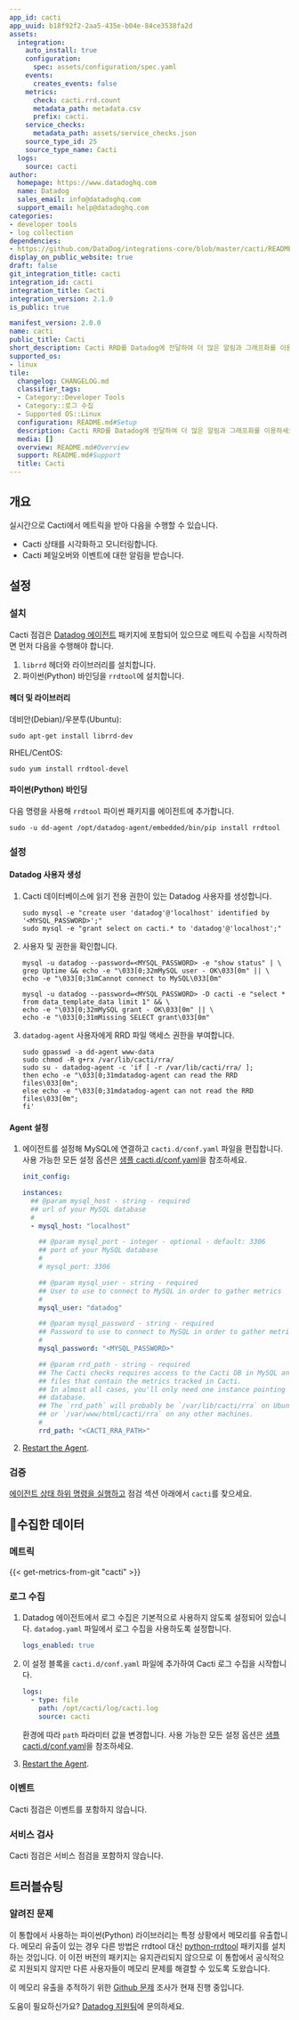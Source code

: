 ```yaml
---
app_id: cacti
app_uuid: b18f92f2-2aa5-435e-b04e-84ce3538fa2d
assets:
  integration:
    auto_install: true
    configuration:
      spec: assets/configuration/spec.yaml
    events:
      creates_events: false
    metrics:
      check: cacti.rrd.count
      metadata_path: metadata.csv
      prefix: cacti.
    service_checks:
      metadata_path: assets/service_checks.json
    source_type_id: 25
    source_type_name: Cacti
  logs:
    source: cacti
author:
  homepage: https://www.datadoghq.com
  name: Datadog
  sales_email: info@datadoghq.com
  support_email: help@datadoghq.com
categories:
- developer tools
- log collection
dependencies:
- https://github.com/DataDog/integrations-core/blob/master/cacti/README.md
display_on_public_website: true
draft: false
git_integration_title: cacti
integration_id: cacti
integration_title: Cacti
integration_version: 2.1.0
is_public: true

manifest_version: 2.0.0
name: cacti
public_title: Cacti
short_description: Cacti RRD를 Datadog에 전달하여 더 많은 알림과 그래프화를 이용하세요.
supported_os:
- linux
tile:
  changelog: CHANGELOG.md
  classifier_tags:
  - Category::Developer Tools
  - Category::로그 수집
  - Supported OS::Linux
  configuration: README.md#Setup
  description: Cacti RRD를 Datadog에 전달하여 더 많은 알림과 그래프화를 이용하세요.
  media: []
  overview: README.md#Overview
  support: README.md#Support
  title: Cacti
---
```


<!--  SOURCED FROM https://github.com/DataDog/integrations-core -->


## 개요

실시간으로 Cacti에서 메트릭을 받아 다음을 수행할 수 있습니다.

- Cacti 상태를 시각화하고 모니터링합니다.
- Cacti 페일오버와 이벤트에 대한 알림을 받습니다.

## 설정

### 설치

Cacti 점검은 [Datadog 에이전트][1] 패키지에 포함되어 있으므로 메트릭 수집을 시작하려면 먼저 다음을 수행해야 합니다.

1. `librrd` 헤더와 라이브러리를 설치합니다.
2. 파이썬(Python) 바인딩을 `rrdtool`에 설치합니다.

#### 헤더 및 라이브러리

데비안(Debian)/우분투(Ubuntu):

```shell
sudo apt-get install librrd-dev
```

RHEL/CentOS:

```shell
sudo yum install rrdtool-devel
```

#### 파이썬(Python) 바인딩

다음 명령을 사용해 `rrdtool` 파이썬 패키지를 에이전트에 추가합니다.

```shell
sudo -u dd-agent /opt/datadog-agent/embedded/bin/pip install rrdtool
```

### 설정

#### Datadog 사용자 생성

1. Cacti 데이터베이스에 읽기 전용 권한이 있는 Datadog 사용자를 생성합니다.

   ```shell
   sudo mysql -e "create user 'datadog'@'localhost' identified by '<MYSQL_PASSWORD>';"
   sudo mysql -e "grant select on cacti.* to 'datadog'@'localhost';"
   ```

2. 사용자 및 권한을 확인합니다.

   ```shell
   mysql -u datadog --password=<MYSQL_PASSWORD> -e "show status" | \
   grep Uptime && echo -e "\033[0;32mMySQL user - OK\033[0m" || \
   echo -e "\033[0;31mCannot connect to MySQL\033[0m"

   mysql -u datadog --password=<MYSQL_PASSWORD> -D cacti -e "select * from data_template_data limit 1" && \
   echo -e "\033[0;32mMySQL grant - OK\033[0m" || \
   echo -e "\033[0;31mMissing SELECT grant\033[0m"
   ```

3. `datadog-agent` 사용자에게 RRD 파일 액세스 권한을 부여합니다.

   ```shell
   sudo gpasswd -a dd-agent www-data
   sudo chmod -R g+rx /var/lib/cacti/rra/
   sudo su - datadog-agent -c 'if [ -r /var/lib/cacti/rra/ ];
   then echo -e "\033[0;31mdatadog-agent can read the RRD files\033[0m";
   else echo -e "\033[0;31mdatadog-agent can not read the RRD files\033[0m";
   fi'
   ```

#### Agent 설정

1. 에이전트를 설정해 MySQL에 연결하고 `cacti.d/conf.yaml` 파일을 편집합니다. 사용 가능한 모든 설정 옵션은 [샘플 cacti.d/conf.yaml][2]을 참조하세요.

   ```yaml
   init_config:

   instances:
     ## @param mysql_host - string - required
     ## url of your MySQL database
     #
     - mysql_host: "localhost"

       ## @param mysql_port - integer - optional - default: 3306
       ## port of your MySQL database
       #
       # mysql_port: 3306

       ## @param mysql_user - string - required
       ## User to use to connect to MySQL in order to gather metrics
       #
       mysql_user: "datadog"

       ## @param mysql_password - string - required
       ## Password to use to connect to MySQL in order to gather metrics
       #
       mysql_password: "<MYSQL_PASSWORD>"

       ## @param rrd_path - string - required
       ## The Cacti checks requires access to the Cacti DB in MySQL and to the RRD
       ## files that contain the metrics tracked in Cacti.
       ## In almost all cases, you'll only need one instance pointing to the Cacti
       ## database.
       ## The `rrd_path` will probably be `/var/lib/cacti/rra` on Ubuntu
       ## or `/var/www/html/cacti/rra` on any other machines.
       #
       rrd_path: "<CACTI_RRA_PATH>"
   ```

2. [Restart the Agent][3].

### 검증

[에이전트 상태 하위 명령을 실행하고][4] 점검 섹션 아래에서 `cacti`를 찾으세요.

## 수집한 데이터

### 메트릭
{{< get-metrics-from-git "cacti" >}}


### 로그 수집

1. Datadog 에이전트에서 로그 수집은 기본적으로 사용하지 않도록 설정되어 있습니다. `datadog.yaml` 파일에서 로그 수집을 사용하도록 설정합니다.

    ```yaml
    logs_enabled: true
    ```

2. 이 설정 블록을 `cacti.d/conf.yaml` 파일에 추가하여 Cacti 로그 수집을 시작합니다.

    ```yaml
    logs:
      - type: file
        path: /opt/cacti/log/cacti.log
        source: cacti
    ```

   환경에 따라 `path` 파라미터 값을 변경합니다. 사용 가능한 모든 설정 옵션은 [샘플 cacti.d/conf.yaml][2]을 참조하세요.

3. [Restart the Agent][3].

### 이벤트

Cacti 점검은 이벤트를 포함하지 않습니다.

### 서비스 검사

Cacti 점검은 서비스 점검을 포함하지 않습니다.

## 트러블슈팅

### 알려진 문제

이 통합에서 사용하는 파이썬(Python) 라이브러리는 특정 상황에서 메모리를 유출합니다. 메모리 유출이 있는 경우 다른 방법은 rrdtool 대신 [python-rrdtool][6] 패키지를 설치하는 것입니다. 이 이전 버전의 패키지는 유지관리되지 않으므로 이 통합에서 공식적으로 지원되지 않지만 다른 사용자들이 메모리 문제를 해결할 수 있도록 도왔습니다.

이 메모리 유출을 추적하기 위한 [Github 문제][7] 조사가 현재 진행 중입니다.

도움이 필요하신가요? [Datadog 지원팀][8]에 문의하세요.

[1]: https://app.datadoghq.com/account/settings/agent/latest
[2]: https://github.com/DataDog/integrations-core/blob/master/cacti/datadog_checks/cacti/data/conf.yaml.example
[3]: https://docs.datadoghq.com/ko/agent/guide/agent-commands/#start-stop-and-restart-the-agent
[4]: https://docs.datadoghq.com/ko/agent/guide/agent-commands/#agent-status-and-information
[5]: https://github.com/DataDog/integrations-core/blob/master/cacti/metadata.csv
[6]: https://github.com/pbanaszkiewicz/python-rrdtool
[7]: https://github.com/commx/python-rrdtool/issues/25
[8]: https://docs.datadoghq.com/ko/help/
